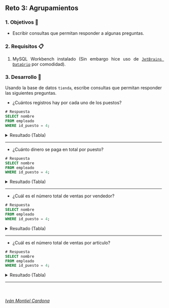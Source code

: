 ## Reto 3: Agrupamientos

<div style="text-align: justify;">

### 1. Objetivos :dart:

- Escribir consultas que permitan responder a algunas preguntas.

### 2. Requisitos :clipboard:

1. MySQL Workbench instalado (Sin embargo hice uso de [`JetBrains DataGrip`](https://www.jetbrains.com/datagrip/) por comodidad).

### 3. Desarrollo :rocket:

Usando la base de datos `tienda`, escribe consultas que permitan responder las siguientes preguntas.

- ¿Cuántos registros hay por cada uno de los puestos?

```sql
# Respuesta
SELECT nombre
FROM empleado
WHERE id_puesto = 4;                  
```
<details><summary>Resultado (Tabla)</summary>
<p>



</p>
</details>

---

- ¿Cuánto dinero se paga en total por puesto?

```sql
# Respuesta
SELECT nombre
FROM empleado
WHERE id_puesto = 4;                  
```
<details><summary>Resultado (Tabla)</summary>
<p>



</p>
</details>

---

- ¿Cuál es el número total de ventas por vendedor?

```sql
# Respuesta
SELECT nombre
FROM empleado
WHERE id_puesto = 4;                  
```
<details><summary>Resultado (Tabla)</summary>
<p>



</p>
</details>

---

- ¿Cuál es el número total de ventas por artículo?

```sql
# Respuesta
SELECT nombre
FROM empleado
WHERE id_puesto = 4;                  
```
<details><summary>Resultado (Tabla)</summary>
<p>



</p>
</details>

---

<br/>


###### [Iván Montiel Cardona](https://github.com/begeistert)
